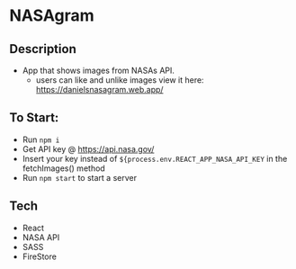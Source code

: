 # NASAgram

## Description
  * App that shows images from NASAs API.
    *  users can like and unlike images
  view it here: https://danielsnasagram.web.app/

## To Start:

  * Run `npm i`
  * Get API key @ https://api.nasa.gov/
  * Insert your key instead of `${process.env.REACT_APP_NASA_API_KEY` in the fetchImages() method
  * Run `npm start` to start a server

## Tech
  * React
  * NASA API
  * SASS
  * FireStore
